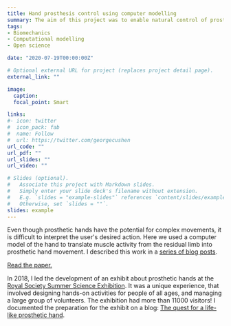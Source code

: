 ```yaml
---
title: Hand prosthesis control using computer modelling
summary: The aim of this project was to enable natural control of prosthetic hands using computational modelling.
tags:
- Biomechanics
- Computational modelling
- Open science

date: "2020-07-19T00:00:00Z"

# Optional external URL for project (replaces project detail page).
external_link: ""

image:
  caption:
  focal_point: Smart

links:
#- icon: twitter
#  icon_pack: fab
#  name: Follow
#  url: https://twitter.com/georgecushen
url_code: ""
url_pdf: ""
url_slides: ""
url_video: ""

# Slides (optional).
#   Associate this project with Markdown slides.
#   Simply enter your slide deck's filename without extension.
#   E.g. `slides = "example-slides"` references `content/slides/example-slides.md`.
#   Otherwise, set `slides = ""`.
slides: example
---
```


Even though prosthetic hands have the potential for complex movements, it is difficult to interpret the user's desired action. Here we used a computer model of the hand to translate muscle activity from the residual limb into prosthetic hand movement. I described this work in a [series of blog posts](https://medium.com/the-quest-for-a-life-like-prosthetic-hand/tagged/science).

[Read the paper.](https://www.biorxiv.org/content/10.1101/629246v1)

In 2018, I led the development of an exhibit about prosthetic hands at the <a href="">[Royal Society Summer Science Exhibition](https://royalsociety.org/science-events-and-lectures/2018/summer-science-exhibition/exhibits/progressive-prosthetics/). It was a unique experience, that involved designing hands-on activities for people of all ages, and managing a large group of volunteers. The exhibition had more than 11000 visitors! I documented the preparation for the exhibit on a blog: [The quest for a life-like prosthetic hand](https://medium.com/the-quest-for-a-life-like-prosthetic-hand).
